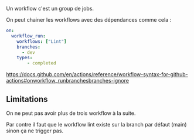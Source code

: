 Un workflow c'est un group de jobs.

On peut chainer les workflows avec des dépendances comme cela : 

``` yaml
on:
  workflow_run:
    workflows: ["Lint"]
    branches:
      - dev
    types:
        - completed
```

https://docs.github.com/en/actions/reference/workflow-syntax-for-github-actions#onworkflow_runbranchesbranches-ignore

## Limitations 

On ne peut pas avoir plus de trois workflow à la suite.

Par contre il faut que le workflow lint existe sur la branch par défaut (main) sinon ça ne trigger pas.
